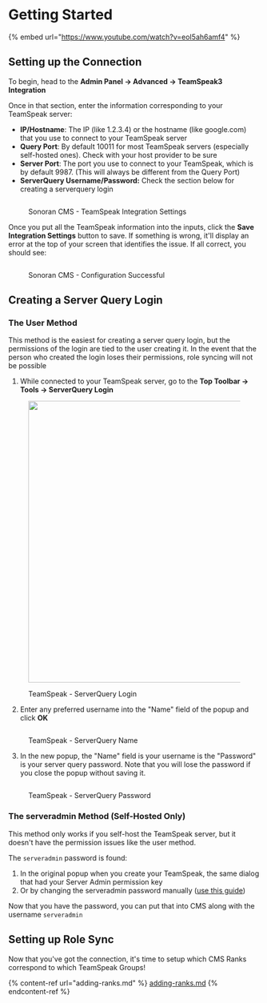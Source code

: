 # Getting Started

{% embed url="https://www.youtube.com/watch?v=eoI5ah6amf4" %}

## Setting up the Connection

To begin, head to the **Admin Panel -> Advanced -> TeamSpeak3 Integration**

Once in that section, enter the information corresponding to your TeamSpeak server:

* **IP/Hostname**: The IP (like 1.2.3.4) or the hostname (like google.com) that you use to connect to your TeamSpeak server
* **Query Port**: By default 10011 for most TeamSpeak servers (especially self-hosted ones). Check with your host provider to be sure
* **Server Port**: The port you use to connect to your TeamSpeak, which is by default 9987. (This will always be different from the Query Port)
* **ServerQuery Username/Password:** Check the section below for creating a serverquery login

<figure><img src="https://i.imgur.com/g3Bhbnd.png" alt=""><figcaption><p>Sonoran CMS - TeamSpeak Integration Settings</p></figcaption></figure>

Once you put all the TeamSpeak information into the inputs, click the **Save Integration Settings** button to save. If something is wrong, it'll display an error at the top of your screen that identifies the issue. If all correct, you should see:

<figure><img src="https://i.imgur.com/UOSLFV1.png" alt=""><figcaption><p>Sonoran CMS - Configuration Successful</p></figcaption></figure>

## Creating a Server Query Login

### The User Method

This method is the easiest for creating a server query login, but the permissions of the login are tied to the user creating it. In the event that the person who created the login loses their permissions, role syncing will not be possible

1. While connected to your TeamSpeak server, go to the **Top Toolbar -> Tools -> ServerQuery Login**

<figure><img src="https://i.imgur.com/1lZcMiC.png" alt="" width="563"><figcaption><p>TeamSpeak - ServerQuery Login</p></figcaption></figure>

2. Enter any preferred username into the "Name" field of the popup and click **OK**

<figure><img src="https://i.imgur.com/QbX35nM.png" alt=""><figcaption><p>TeamSpeak - ServerQuery Name</p></figcaption></figure>

3. In the new popup, the "Name" field is your username is the "Password" is your server query password. Note that you will lose the password if you close the popup without saving it.

<figure><img src="https://i.imgur.com/BbcDNFl.png" alt=""><figcaption><p>TeamSpeak - ServerQuery Password</p></figcaption></figure>

### The serveradmin Method (Self-Hosted Only)

This method only works if you self-host the TeamSpeak server, but it doesn't have the permission issues like the user method.

The `serveradmin` password is found:

1. In the original popup when you create your TeamSpeak, the same dialog that had your Server Admin permission key
2. Or by changing the serveradmin password manually ([use this guide](https://support.teamspeak.com/hc/en-us/articles/360002712878-How-do-I-change-my-ServerQuery-Admin-password-))

Now that you have the password, you can put that into CMS along with the username `serveradmin`&#x20;

## Setting up Role Sync

Now that you've got the connection, it's time to setup which CMS Ranks correspond to which TeamSpeak Groups!

{% content-ref url="adding-ranks.md" %}
[adding-ranks.md](adding-ranks.md)
{% endcontent-ref %}

